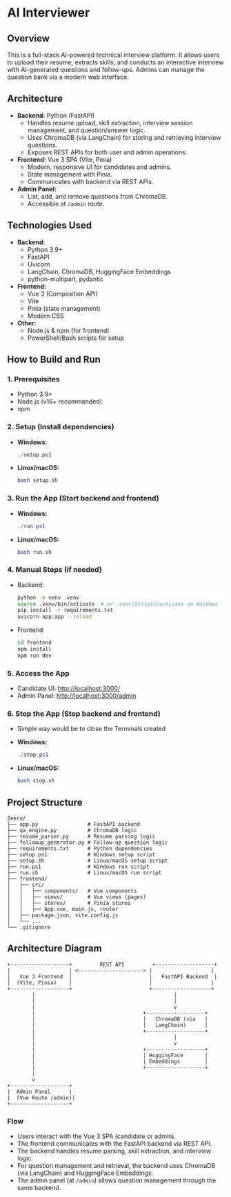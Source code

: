 # AI Interviewer

## Overview

This is a full-stack AI-powered technical interview platform. It allows users to upload their resume, extracts skills, and conducts an interactive interview with AI-generated questions and follow-ups. Admins can manage the question bank via a modern web interface.

## Architecture

- **Backend:** Python (FastAPI)
  - Handles resume upload, skill extraction, interview session management, and question/answer logic.
  - Uses ChromaDB (via LangChain) for storing and retrieving interview questions.
  - Exposes REST APIs for both user and admin operations.
- **Frontend:** Vue 3 SPA (Vite, Pinia)
  - Modern, responsive UI for candidates and admins.
  - State management with Pinia.
  - Communicates with backend via REST APIs.
- **Admin Panel:**
  - List, add, and remove questions from ChromaDB.
  - Accessible at `/admin` route.

## Technologies Used

- **Backend:**
  - Python 3.9+
  - FastAPI
  - Uvicorn
  - LangChain, ChromaDB, HuggingFace Embeddings
  - python-multipart, pydantic
- **Frontend:**
  - Vue 3 (Composition API)
  - Vite
  - Pinia (state management)
  - Modern CSS
- **Other:**
  - Node.js & npm (for frontend)
  - PowerShell/Bash scripts for setup

## How to Build and Run

### 1. Prerequisites

- Python 3.9+
- Node.js (v16+ recommended)
- npm

### 2. Setup (Install dependencies)

- **Windows:**
  ```powershell
  ./setup.ps1
  ```
- **Linux/macOS:**
  ```bash
  bash setup.sh
  ```

### 3. Run the App (Start backend and frontend)

- **Windows:**
  ```powershell
  ./run.ps1
  ```
- **Linux/macOS:**
  ```bash
  bash run.sh
  ```

### 4. Manual Steps (if needed)

- Backend:
  ```bash
  python -m venv .venv
  source .venv/bin/activate  # or .venv\Scripts\activate on Windows
  pip install -r requirements.txt
  uvicorn app:app --reload
  ```
- Frontend:
  ```bash
  cd frontend
  npm install
  npm run dev
  ```

### 5. Access the App

- Candidate UI: [http://localhost:3000/](http://localhost:3000/)
- Admin Panel: [http://localhost:3000/admin](http://localhost:3000/admin)

### 6. Stop the App (Stop backend and frontend)

- Simple way would be to close the Terminals created

- **Windows:**
  ```powershell
  ./stop.ps1
  ```
- **Linux/macOS:**
  ```bash
  bash stop.sh
  ```

## Project Structure

```
Zeero/
├── app.py                # FastAPI backend
├── qa_engine.py          # ChromaDB logic
├── resume_parser.py      # Resume parsing logic
├── followup_generator.py # Follow-up question logic
├── requirements.txt      # Python dependencies
├── setup.ps1             # Windows setup script
├── setup.sh              # Linux/macOS setup script
├── run.ps1               # Windows run script
├── run.sh                # Linux/macOS run script
├── frontend/
│   ├── src/
│   │   ├── components/   # Vue components
│   │   ├── views/        # Vue views (pages)
│   │   ├── stores/       # Pinia stores
│   │   ├── App.vue, main.js, router
│   ├── package.json, vite.config.js
│   └── ...
└── .gitignore
```

## Architecture Diagram

```text
+-------------------+         REST API         +-------------------+
|                   | <---------------------> |                   |
|   Vue 3 Frontend  |                         |   FastAPI Backend  |
|  (Vite, Pinia)    |                         |                   |
+-------------------+                         +-------------------+
        |                                             |
        |                                             |
        |                                             v
        |                                   +-------------------+
        |                                   |   ChromaDB (via   |
        |                                   |   LangChain)      |
        |                                   +-------------------+
        |                                             |
        |                                             v
        |                                   +-------------------+
        |                                   | HuggingFace       |
        |                                   | Embeddings        |
        |                                   +-------------------+
        |
        v
+-------------------+
|  Admin Panel      |
|  (Vue Route /admin)|
+-------------------+
```

### Flow

- Users interact with the Vue 3 SPA (candidate or admin).
- The frontend communicates with the FastAPI backend via REST API.
- The backend handles resume parsing, skill extraction, and interview logic.
- For question management and retrieval, the backend uses ChromaDB (via LangChain) and HuggingFace Embeddings.
- The admin panel (at `/admin`) allows question management through the same backend.
